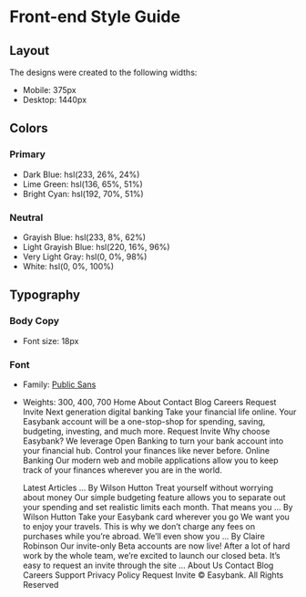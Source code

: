# Front-end Style Guide

## Layout

The designs were created to the following widths:

- Mobile: 375px
- Desktop: 1440px

## Colors

### Primary

- Dark Blue: hsl(233, 26%, 24%)
- Lime Green: hsl(136, 65%, 51%)
- Bright Cyan: hsl(192, 70%, 51%)

### Neutral

- Grayish Blue: hsl(233, 8%, 62%)
- Light Grayish Blue: hsl(220, 16%, 96%)
- Very Light Gray: hsl(0, 0%, 98%)
- White: hsl(0, 0%, 100%)

## Typography

### Body Copy

- Font size: 18px

### Font

- Family: [Public Sans](https://fonts.google.com/specimen/Public+Sans)
- Weights: 300, 400, 700
  Home About Contact Blog Careers Request Invite Next generation digital banking Take your financial life online. Your Easybank account will be a one-stop-shop for spending, saving, budgeting, investing, and much more. Request Invite Why choose Easybank? We leverage Open Banking to turn your bank account into your financial hub. Control your finances like never before. Online Banking Our modern web and mobile applications allow you to keep track of your finances wherever you are in the world.

  Latest Articles … By Wilson Hutton Treat yourself without worrying about money Our simple budgeting feature allows you to separate out your spending and set realistic limits each month. That means you … By Wilson Hutton Take your Easybank card wherever you go We want you to enjoy your travels. This is why we don’t charge any fees on purchases while you’re abroad. We’ll even show you … By Claire Robinson Our invite-only Beta accounts are now live! After a lot of hard work by the whole team, we’re excited to launch our closed beta. It’s easy to request an invite through the site ... About Us Contact Blog Careers Support Privacy Policy Request Invite © Easybank. All Rights Reserved
